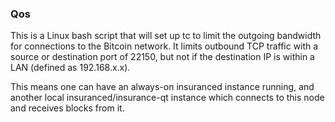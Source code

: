 ### Qos ###

This is a Linux bash script that will set up tc to limit the outgoing bandwidth for connections to the Bitcoin network. It limits outbound TCP traffic with a source or destination port of 22150, but not if the destination IP is within a LAN (defined as 192.168.x.x).

This means one can have an always-on insuranced instance running, and another local insuranced/insurance-qt instance which connects to this node and receives blocks from it.
